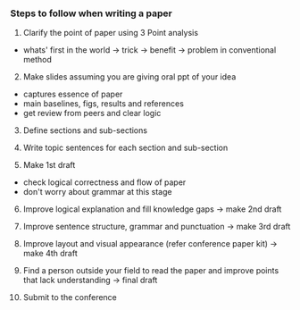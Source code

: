 ### Steps to follow when writing a paper

1. Clarify the point of paper using 3 Point analysis 
* whats' first in the world -> trick -> benefit -> problem in conventional method
 
2. Make slides assuming you are giving oral ppt of your idea
* captures essence of paper 
* main baselines, figs, results and references
* get review from peers and clear logic

3. Define sections and sub-sections

4. Write topic sentences for each section and sub-section

5. Make 1st draft 
* check logical correctness and flow of paper
* don't worry about grammar at this stage

6. Improve logical explanation and fill knowledge gaps -> make 2nd draft

7. Improve sentence structure, grammar and punctuation -> make 3rd draft

8. Improve layout and visual appearance (refer conference paper kit) -> make 4th draft

9. Find a person outside your field to read the paper and improve points that lack understanding -> final draft

10. Submit to the conference
